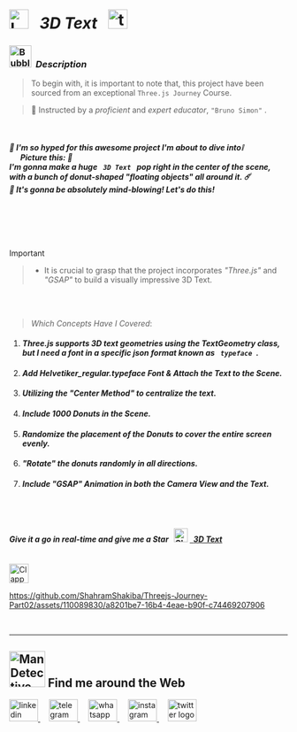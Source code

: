 # <img src="https://raw.githubusercontent.com/Tarikul-Islam-Anik/Telegram-Animated-Emojis/main/Objects/Laptop.webp" alt="Laptop" width="35" /> &nbsp; _3D Text_ &nbsp; <img src="https://skillicons.dev/icons?i=threejs" height="35" alt="threejs logo"  />

<!----------------------------------------- Description ---------------------------------------->
### <img src="https://raw.githubusercontent.com/Tarikul-Islam-Anik/Animated-Fluent-Emojis/master/Emojis/Symbols/Bubbles.png" alt="Bubbles" width="40" height="40" />&nbsp; _Description_

> To begin with, it is important to note that, this project have been sourced from an exceptional `Three.js Journey` Course. <br/>
 
> 👤 Instructed by a _proficient_ and _expert educator_, ` "Bruno Simon" ` .

 <br/>

#### _🫧 I'm so hyped for this awesome project I'm about to dive into❕ <br/> &nbsp;&nbsp;&nbsp;&nbsp;&nbsp; Picture this: 👀 <br/> I'm gonna make a huge `  3D Text  ` pop right in the center of the scene, with a bunch of donut-shaped "floating objects" all around it. ☄️ <br/> 🌊 It's gonna be absolutely mind-blowing! Let's do this!_



<br/> <br/> 


<br/>

> [!IMPORTANT]
>> - It is crucial to grasp that the project incorporates _"Three.js"_ and _"GSAP"_ to build a visually impressive 3D Text.


<br/><br/>

> _Which Concepts Have I Covered_: <br/>

01. _<h4>Three.js supports 3D text geometries using the TextGeometry class, but I need a font in a specific json format known as `  typeface  `.</h4>_
02. _<h4>Add Helvetiker_regular.typeface Font & Attach the Text to the Scene.</h4>_
03. _<h4>Utilizing the "Center Method" to centralize the text.</h4>_
04. _<h4>Include 1000 Donuts in the Scene.</h4>_
05. _<h4>Randomize the placement of the Donuts to cover the entire screen evenly.</h4>_
06. _<h4>"Rotate" the donuts randomly in all directions.</h4>_
07. _<h4>Include "GSAP" Animation in both the Camera View and the Text.</h4>_

 
<br/><br/>

<!-------- try it live -------->
#### _Give it a go in real-time and give me a Star_ &nbsp; <img src="https://raw.githubusercontent.com/Tarikul-Islam-Anik/Animated-Fluent-Emojis/master/Emojis/Travel%20and%20places/Glowing%20Star.png" alt="Glowing Star" width="25"  /> <a href="https://webgl-3d-text-1gail42gq-shahramshakibas-projects.vercel.app/" target="_blank"> &nbsp; _3D Text_ </a> 

<br/>

<!--------- Video --------->
<img src="https://raw.githubusercontent.com/Tarikul-Islam-Anik/Telegram-Animated-Emojis/main/Objects/Clapper%20Board.webp" alt="Clapper Board" width="35" />

https://github.com/ShahramShakiba/Threejs-Journey-Part02/assets/110089830/a8201be7-16b4-4eae-b90f-c74469207906

  <br/> 

***

<!--======================= Social Media ===========================-->
 ## <img src="https://raw.githubusercontent.com/Tarikul-Islam-Anik/Animated-Fluent-Emojis/master/Emojis/People%20with%20professions/Man%20Detective%20Light%20Skin%20Tone.png" alt="Man Detective Light Skin Tone" width="65" /> Find me around the Web  
<a href="https://www.linkedin.com/in/shahramshakiba/" target="_blank">
    <img src="https://raw.githubusercontent.com/maurodesouza/profile-readme-generator/master/src/assets/icons/social/linkedin/default.svg" width="52" height="40" alt="linkedin logo"  />
  </a> &nbsp;&nbsp;&nbsp;
  <a href="https://t.me/ShahramShakibaa" target="_blank">
    <img src="https://raw.githubusercontent.com/maurodesouza/profile-readme-generator/master/src/assets/icons/social/telegram/default.svg" width="52" height="40" alt="telegram logo"  />
  </a> &nbsp;&nbsp;&nbsp;
  <a href="https://wa.me/message/LM2IMM3ABZ7ZM1" target="_blank">
    <img src="https://raw.githubusercontent.com/maurodesouza/profile-readme-generator/master/src/assets/icons/social/whatsapp/default.svg" width="52" height="40" alt="whatsapp logo"  />
  </a> &nbsp;&nbsp;&nbsp;
  <a href="https://instagram.com/shahram.shakibaa?igshid=MzNlNGNkZWQ4Mg==" target="_blank">
    <img src="https://raw.githubusercontent.com/maurodesouza/profile-readme-generator/master/src/assets/icons/social/instagram/default.svg" width="52" height="40" alt="instagram logo"  />
  </a> &nbsp;&nbsp;&nbsp;
  <a href="https://twitter.com/ShahramShakibaa" target="_blank">
    <img src="https://raw.githubusercontent.com/maurodesouza/profile-readme-generator/master/src/assets/icons/social/twitter/default.svg" width="52" height="40" alt="twitter logo"  />
  </a>
